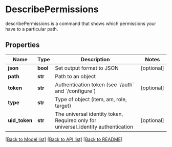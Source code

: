 # DescribePermissions

describePermissions is a command that shows which permissions your have to a particular path.
## Properties
Name | Type | Description | Notes
------------ | ------------- | ------------- | -------------
**json** | **bool** | Set output format to JSON | [optional] 
**path** | **str** | Path to an object | 
**token** | **str** | Authentication token (see &#x60;/auth&#x60; and &#x60;/configure&#x60;) | [optional] 
**type** | **str** | Type of object (item, am, role, target) | 
**uid_token** | **str** | The universal identity token, Required only for universal_identity authentication | [optional] 

[[Back to Model list]](../README.md#documentation-for-models) [[Back to API list]](../README.md#documentation-for-api-endpoints) [[Back to README]](../README.md)


